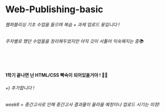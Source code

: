 # Web-Publishing-basic

###### 웹퍼블리싱 기초 수업을 들으며 복습 + 과제 업로드 용입니다 !
###### 주차별로 했던 수업들을 정리해두었지만 아직 깃이 서툴어 익숙해지는 중📚
</br>
</br>

<b>1학기 끝나면 난 HTML/CSS 빡숙이 되어있을거야 ! 👏👏 </b>

###### +) 추가합니다 ! 
###### <i>week6 = 중간고사로 인해 중간고사 결과물이 올라올 예정이나 업로드 시기는 미정!</i>
